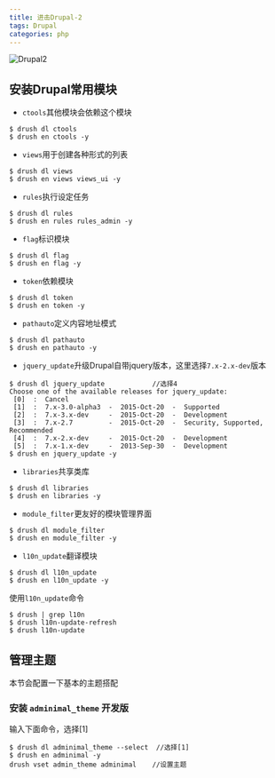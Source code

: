 ```yaml
---
title: 进击Drupal-2
tags: Drupal
categories: php
---
```


![Drupal2](https://o5zglbuyp.qnssl.com/drupal2.png)
## 安装Drupal常用模块

<!-- more -->

- `ctools`其他模块会依赖这个模块
```console
$ drush dl ctools 
$ drush en ctools -y
```

- `views`用于创建各种形式的列表
```console
$ drush dl views 
$ drush en views views_ui -y
```


- `rules`执行设定任务
```console
$ drush dl rules 
$ drush en rules rules_admin -y
```

- `flag`标识模块
```console
$ drush dl flag 
$ drush en flag -y
```

- `token`依赖模块
```console
$ drush dl token 
$ drush en token -y
```

- `pathauto`定义内容地址模式
```console
$ drush dl pathauto 
$ drush en pathauto -y
```

- `jquery_update`升级Drupal自带jquery版本，这里选择`7.x-2.x-dev`版本
```console
$ drush dl jquery_update            //选择4
Choose one of the available releases for jquery_update:
 [0]  :  Cancel
 [1]  :  7.x-3.0-alpha3  -  2015-Oct-20  -  Supported
 [2]  :  7.x-3.x-dev     -  2015-Oct-20  -  Development
 [3]  :  7.x-2.7         -  2015-Oct-20  -  Security, Supported, Recommended
 [4]  :  7.x-2.x-dev     -  2015-Oct-20  -  Development
 [5]  :  7.x-1.x-dev     -  2013-Sep-30  -  Development
$ drush en jquery_update -y
```

- `libraries`共享类库
```console
$ drush dl libraries 
$ drush en libraries -y
```

- `module_filter`更友好的模块管理界面 
```console
$ drush dl module_filter 
$ drush en module_filter -y
```


- `l10n_update`翻译模块  
```console
$ drush dl l10n_update 
$ drush en l10n_update -y
```
使用`l10n_update`命令
```console
$ drush | grep l10n
$ drush l10n-update-refresh
$ drush l10n-update
```

## 管理主题
本节会配置一下基本的主题搭配
### 安装 `adminimal_theme` 开发版
输入下面命令，选择[1]

```console
$ drush dl adminimal_theme --select  //选择[1]
$ drush en adminimal -y
drush vset admin_theme adminimal    //设置主题
```
